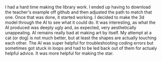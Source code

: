 I had a hard time making the library work. I ended up having to download the teacher's example off github and then adjusted the path to match that one. Once that was done, it started working. I decided to make the 3d model through the AI to see what it could do. It was interesting, as what the AI produced was deeply ugly and, as expected, very aesthetically unappealing. AI remains really bad at making art by itself. My attempt at a cat (or dog) is not much better, but at least the shapes are actually touching each other. The AI was super helpful for troubleshooting coding errors but sometimes got stuck in loops and had to be led back out of them for actualy helpful advice. It was more helpful for making the star.